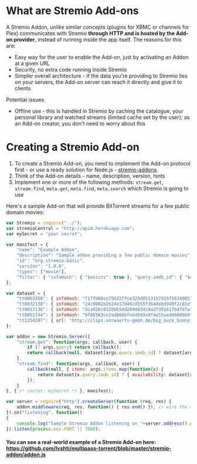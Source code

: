 What are Stremio Add-ons
==================================

A Stremio Addon, unlike similar concepts (plugins for XBMC or channels for Plex) communicates with Stremio **through HTTP and is hosted by the Add-on provider**, instead of running inside the app itself.
The reasons for this are:
* Easy way for the user to enable the Add-on, just by activating an Addon at a given URL
* Security, no extra code running inside Stremio
* Simpler overall architecture - if the data you're providing to Stremio lies on your servers, the Add-on server can reach it directly and give it to clients

Potential issues
* Offline use - this is handled in Stremio by caching the catalogue, your personal library and watched streams (limited cache set by the user); as an Add-on creator, you don't need to worry about this

Creating a Stremio Add-on
========================
1. To create a Stremio Add-on, you need to implement the Add-on protocol first - or use a ready solution for Node.js - [stremio-addons](http://github.com/Stremio/stremio-addons).
2. Think of the Add-on details - name, description, version, hints
3. Implement one or more of the following methods: ``stream.get``, ``stream.find``, ``meta.get``, ``meta.find``, ``meta.search`` which Stremio is going to use

Here's a sample Add-on that will provide BitTorrent streams for a few public domain movies:
```javascript
var Stremio = require("../");
var stremioCentral = "http://api8.herokuapp.com";
var mySecret = "your secret"; 

var manifest = { 
    "name": "Example Addon",
    "description": "Sample addon providing a few public domain movies",
    "id": "org.stremio.basic",
    "version": "1.0.0",
    "types": ["movie"],
    "filter": { "infoHash": { "$exists": true }, "query.imdb_id": { "$exists": true }, "query.type": { "$in":["series","movie"] } }
};

var dataset = {
    "tt0063350": { infoHash: "f17fb68ce756227fce325d0513157915f5634985", mapIdx: 0, availability: 2 }, // night of the living dead, 1968
    "tt0032138": { infoHash: "24c8802e2624e17d46cd555f364debd949f2c81e", mapIdx: 0, availability: 2 }, // the wizard of oz 1939
    "tt0017136": { infoHash: "dca926c0328bb54d209d82dc8a2f391617b47d7a", mapIdx: 1, availability: 2 }, // metropolis, 1927; first file is a .rar, second is streamable
    "tt0051744": { infoHash: "9f86563ce2ed86bbfedd5d3e9f4e55aedd660960", mapIdx: 0, availability: 2 }, // house on haunted hill 1959
    "tt1254207": { url: "http://clips.vorwaerts-gmbh.de/big_buck_bunny.mp4", availability: 1 }, // big buck bunny, HTTP stream
};

var addon = new Stremio.Server({
    "stream.get": function(args, callback, user) {
        if (! args.query) return callback();
        return callback(null, dataset[args.query.imdb_id] ? dataset[args.query.imdb_id] : null);
    },
    "stream.find": function(args, callback, user) {
        callback(null, { items: args.items.map(function(x) { 
            return dataset[x.query.imdb_id] ? { availability: dataset[x.query.imdb_id].availability } : null }) 
        });
    }
}, { /* secret: mySecret */ }, manifest);

var server = require("http").createServer(function (req, res) {
    addon.middleware(req, res, function() { res.end() }); // wire the middleware - also compatible with connect / express
}).on("listening", function()
{
    console.log("Sample Stremio Addon listening on "+server.address().port);
}).listen(process.env.PORT || 7000);
```


#### You can see a real-world example of a Stremio Add-on here: https://github.com/Ivshti/multipass-torrent/blob/master/stremio-addon/addon.js
